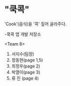 # "쿡콕"
'Cook'(음식)을 '콕' 짚어 골라주다.

-쿡콕 앱 개발 저장소

<Team 8>
1. 서지수(팀장)
2. 정동현(page 1,5)
3. 최정우(page 2)
4. 박열이(page 3)
5. 류 진 (page 4)
